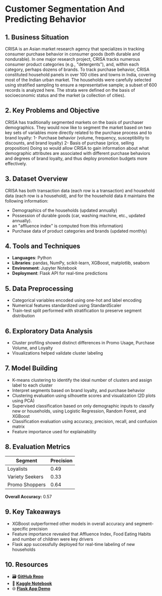 # Customer Segmentation And Predicting Behavior

## 1. Business Situation
CRISA is an Asian market research agency that specializes in tracking consumer purchase behavior
in consumer goods (both durable and nondurable). In one major research project, CRISA tracks
numerous consumer product categories (e.g., "detergents"), and, within each category, perhaps
dozens of brands. To track purchase behavior, CRISA constituted household panels in over 100
cities and towns in India, covering most of the Indian urban market. The households were carefully
selected using stratified sampling to ensure a representative sample; a subset of 600 records is
analyzed here. The strata were defined on the basis of socioeconomic status and the market (a
collection of cities).

## 2. Key Problems and Objective
CRISA has traditionally segmented markets on the basis of purchaser demographics. They would
now like to segment the market based on two key sets of variables more directly related to the
purchase process and to brand loyalty:
1- Purchase behavior (volume, frequency, susceptibility to discounts, and brand loyalty)
2- Basis of purchase (price, selling proposition)
Doing so would allow CRISA to gain information about what demographic attributes are associated
with different purchase behaviors and degrees of brand loyalty, and thus deploy promotion budgets
more effectively.

## 3. Dataset Overview
CRISA has both transaction data (each row is a transaction) and household data (each row is a
household), and for the household data it maintains the following information:
- Demographics of the households (updated annually)
- Possession of durable goods (car, washing machine, etc., updated annually).
- an "affluence index" is computed from this information)
- Purchase data of product categories and brands (updated monthly)

## 4. Tools and Techniques
- **Languages**: Python
- **Libraries**: pandas, NumPy, scikit-learn, XGBoost, matplotlib, seaborn
- **Environment**: Jupyter Notebook
- **Deployment**: Flask API for real-time predictions

## 5. Data Preprocessing
- Categorical variables encoded using one-hot and label encoding
- Numerical features standardized using StandardScaler
- Train-test split performed with stratification to preserve segment distribution

## 6. Exploratory Data Analysis
- Cluster profiling showed distinct differences in Promo Usage, Purchase Volume, and Loyalty
- Visualizations helped validate cluster labeling

## 7. Model Building
- K-means clustering to identify the ideal number of clusters and assign label to each cluster
- Interpret segments based on brand loyalty, and purchase behavior
- Clustering evaluation using silhouette scores and visualization (2D plots using PCA)
- Supervised classification based on only demographic inputs to classify new or households, using
Logistic Regression, Random Forest, and XGBoost
- Classification evaluation using accuracy, precision, recall, and confusion matrix
- Feature importance used for explainability

## 8. Evaluation Metrics

| Segment           | Precision |
|------------------|-----------|
| Loyalists        | 0.49      |
| Variety Seekers  | 0.33      |
| Promo Shoppers   | 0.64      |

**Overall Accuracy:** 0.57

## 9. Key Takeaways
- XGBoost outperformed other models in overall accuracy and segment-specific precision
- Feature importance revealed that Affluence Index, Food Eating Habits and number of children
were key drivers
- Flask app successfully deployed for real-time labeling of new households

## 10. Resources
- 🗃 [**GitHub Repo**](https://github.com/Sahnoun-A/Customer-Clustering-And-Predicting-Behavior)
- 📘 [**Kaggle Notebook**](https://www.kaggle.com/code/abdelkabirsahnoun/customer-clustering-and-predicting-behavior)
- 🌐 [**Flask App Demo**](http://3.149.15.43:8080)
